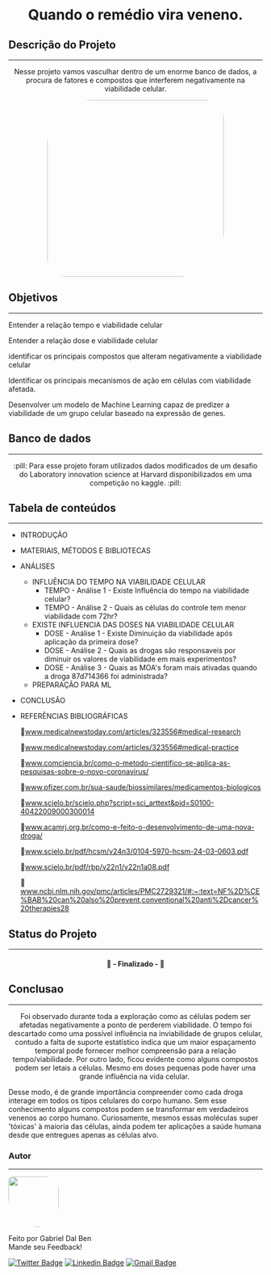 <h1 align="center">Quando o remédio vira veneno.</h1>


## Descrição do Projeto
---
<p align="center">Nesse projeto vamos vasculhar dentro de um enorme banco de dados, a procura de fatores e compostos que interferem negativamente na viabilidade celular.</p>


<p align="center">
        <img " src="https://www.cchrflorida.org/wp-content/uploads/2015/05/Poison-Pill-Bottle.jpg" width="350x;" style= "border-radius: 25% 10%" ; alt=""/>
 <br />


## Objetivos
---
<p align="left">Entender a relação tempo e viabilidade celular

Entender a relação dose e viabilidade celular

identificar os principais compostos que alteram negativamente a viabilidade celular

Identificar os principais mecanismos de ação em células com viabilidade afetada.

Desenvolver um modelo de Machine Learning capaz de predizer a viabilidade de um grupo celular baseado na expressão de genes.</p>



## Banco de dados
---
<p align="center"> :pill: Para esse projeto foram utilizados dados modificados de um desafio do Laboratory innovation science at Harvard disponibilizados em uma competição no kaggle. :pill: </p>

## Tabela de conteúdos
---
<!--ts-->
   * INTRODUÇÃO
   * MATERIAIS, MÉTODOS E BIBLIOTECAS
   * ANÁLISES
      * INFLUÊNCIA DO TEMPO NA VIABILIDADE CELULAR
        * TEMPO - Análise 1 - Existe Influência do tempo na viabilidade celular?
        * TEMPO - Análise 2 - Quais as células do controle tem menor viabilidade com 72hr?
      * EXISTE INFLUENCIA DAS DOSES NA VIABILIDADE CELULAR
        * DOSE - Análise 1 - Existe Diminuição da viabilidade após aplicação da primeira dose?
        * DOSE - Análise 2 - Quais as drogas são responsaveis por diminuir os valores de viabilidade em mais experimentos?
        * DOSE - Análise 3 - Quais as MOA's foram mais ativadas quando a droga 87d714366 foi administrada?
      * PREPARAÇÃO PARA ML
   * CONCLUSÃO
   * REFERÊNCIAS BIBLIOGRÁFICAS
   
        :newspaper:www.medicalnewstoday.com/articles/323556#medical-research

        :newspaper:www.medicalnewstoday.com/articles/323556#medical-practice

        :newspaper:www.comciencia.br/como-o-metodo-cientifico-se-aplica-as-pesquisas-sobre-o-novo-coronavirus/

        :newspaper:www.pfizer.com.br/sua-saude/biossimilares/medicamentos-biologicos

        :newspaper:www.scielo.br/scielo.php?script=sci_arttext&pid=S0100-40422009000300014

        :newspaper:www.acamrj.org.br/como-e-feito-o-desenvolvimento-de-uma-nova-droga/

        :newspaper:www.scielo.br/pdf/hcsm/v24n3/0104-5970-hcsm-24-03-0603.pdf

        :newspaper:www.scielo.br/pdf/rbp/v22n1/v22n1a08.pdf

        :newspaper:www.ncbi.nlm.nih.gov/pmc/articles/PMC2729321/#:~:text=NF%2D%CE%BAB%20can%20also%20prevent,conventional%20anti%2Dcancer%20therapies28 
<!--te-->


## Status do Projeto
---
<h4 align="center"> 🚀  - Finalizado -  🚀 </h4>

## Conclusao
---

<p align="center">Foi observado durante toda a exploração como as células podem ser afetadas negativamente a ponto de perderem viabilidade. O tempo foi descartado como uma possível influência na inviabilidade de grupos celular, contudo a falta de suporte estatístico indica que um maior espaçamento temporal pode fornecer melhor compreensão para a relação tempo/viabilidade. Por outro lado, ficou evidente como alguns compostos podem ser letais a células. Mesmo em doses pequenas pode haver uma grande influência na vida celular. 

Desse modo, é de grande importância compreender como cada droga interage em todos os tipos celulares do corpo humano. Sem esse conhecimento alguns compostos podem se transformar em verdadeiros venenos ao corpo humano. Curiosamente, mesmos essas moléculas super 'tóxicas' à maioria das células, ainda podem ter aplicações a saúde humana desde que entregues apenas as células alvo.</p>


### Autor
---

 <img style="border-radius:  10% 30% 50% 70%;" src="https://avatars3.githubusercontent.com/u/16099477?s=400&u=9c91a633df96d3a8907f7a12ba7e2dade0482c72&v=4" width="100px;" alt=""/>
 <br />
 
Feito por Gabriel Dal Ben
<br />
Mande seu Feedback!

[![Twitter Badge](https://img.shields.io/badge/-@gabriel_bd-1ca0f1?style=flat-square&labelColor=1ca0f1&logo=twitter&logoColor=white&link=https://twitter.com/gabriel_bd)](https://twitter.com/gabriel_bd) [![Linkedin Badge](https://img.shields.io/badge/-Gabriel-blue?style=flat-square&logo=Linkedin&logoColor=white&link=https://www.linkedin.com/in/gabrieldalben/)](www.linkedin.com/in/gabrieldalben/) 
[![Gmail Badge](https://img.shields.io/badge/-gbdalbem.26@gmail.com-c14438?style=flat-square&logo=Gmail&logoColor=white&link=mailto:gbdalbem.26@gmail.com)](mailto:gbdalbem.26@gmail.com)
